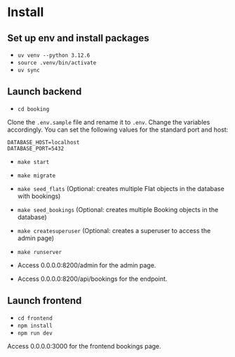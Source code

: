 # Install

## Set up env and install packages

* `uv venv --python 3.12.6`
* `source .venv/bin/activate`
* `uv sync`

## Launch backend

* `cd booking`

Clone the `.env.sample` file and rename it to `.env`. Change the variables accordingly. You can set the following values for the standard port and host:

```env
DATABASE_HOST=localhost
DATABASE_PORT=5432
```

* `make start`
* `make migrate`
* `make seed_flats` (Optional: creates multiple Flat objects in the database with bookings)
* `make seed_bookings` (Optional: creates multiple Booking objects in the database)
* `make createsuperuser` (Optional: creates a superuser to access the admin page)
* `make runserver`

* Access 0.0.0.0:8200/admin for the admin page.
* Access 0.0.0.0:8200/api/bookings for the endpoint.

## Launch frontend

* `cd frontend`
* `npm install`
* `npm run dev`

Access 0.0.0.0:3000 for the frontend bookings page.
